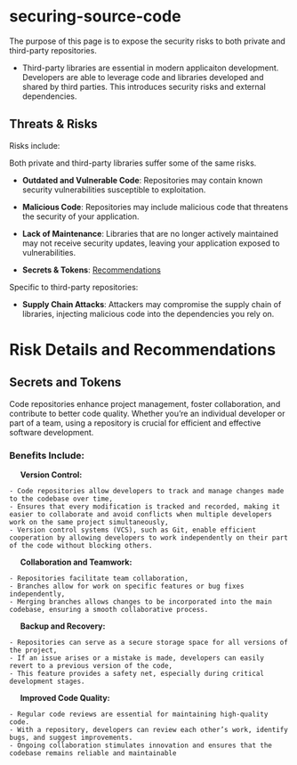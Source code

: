 # securing-source-code

The purpose of this page is to expose the security risks to both private and third-party repositories.

  -  Third-party libraries are essential in modern applicaiton development. Developers are able to leverage code and libraries developed and shared by third parties. This introduces security risks and external dependencies.

## Threats & Risks ##

Risks include:

Both private and third-party libraries suffer some of the same risks.

  -  **Outdated and Vulnerable Code**: Repositories may contain known security vulnerabilities susceptible to exploitation.
  -  **Malicious Code**: Repositories may include malicious code that threatens the security of your application.

  -  **Lack of Maintenance**: Libraries that are no longer actively maintained may not receive security updates, leaving your application exposed to vulnerabilities.
  -  **Secrets & Tokens**: [Recommendations](#secrets-and-tokens)

Specific to third-party repositories:
  -  **Supply Chain Attacks**: Attackers may compromise the supply chain of libraries, injecting malicious code into the dependencies you rely on.


# Risk Details and Recommendations

## Secrets and Tokens

Code repositories enhance project management, foster collaboration, and contribute to better code quality. Whether you’re an individual developer or part of a team, using a repository is crucial for efficient and effective software development.

  ### Benefits Include:

&nbsp;&nbsp;&nbsp;&nbsp;&nbsp;**Version Control:**
    
    - Code repositories allow developers to track and manage changes made to the codebase over time,
    - Ensures that every modification is tracked and recorded, making it easier to collaborate and avoid conflicts when multiple developers work on the same project simultaneously,
    - Version control systems (VCS), such as Git, enable efficient cooperation by allowing developers to work independently on their part of the code without blocking others.

&nbsp;&nbsp;&nbsp;&nbsp;&nbsp;**Collaboration and Teamwork:**

    - Repositories facilitate team collaboration,
    - Branches allow for work on specific features or bug fixes independently,
    - Merging branches allows changes to be incorporated into the main codebase, ensuring a smooth collaborative process.

&nbsp;&nbsp;&nbsp;&nbsp;&nbsp;**Backup and Recovery:**

    - Repositories can serve as a secure storage space for all versions of the project,
    - If an issue arises or a mistake is made, developers can easily revert to a previous version of the code,
    - This feature provides a safety net, especially during critical development stages.

&nbsp;&nbsp;&nbsp;&nbsp;&nbsp;**Improved Code Quality:**

    - Regular code reviews are essential for maintaining high-quality code.
    - With a repository, developers can review each other’s work, identify bugs, and suggest improvements.
    - Ongoing collaboration stimulates innovation and ensures that the codebase remains reliable and maintainable
    
